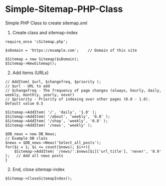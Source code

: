 # Simple-Sitemap-PHP-Class
Simple PHP Class to create sitemap.xml

1. Create class and sitemap-index

```
require_once 'cSitemap.php';

$sDomain = 'https://example.com';    // Domain of this site

$Sitemap = new Sitemap($sDomain);
$Sitemap->NewSitemap();

```

2. Add items (URLs)

```
// AddItem( $url, $changefreq, $priority );
// $url - URL to add
// $changefreq - The frequency of page changes (always, hourly, daily, weekly, monthly, yearly, never)
// $priority - Priority of indexing over other pages (0.0 - 1.0). Default value 0.5

$Sitemap->AddItem( '/', 'daily', '1.0' );
$Sitemap->AddItem( '/about', 'weekly', '0.8' );
$Sitemap->AddItem( '/shop', 'weekly', '0.8' );
$Sitemap->AddItem( '/news', 'weekly' );

$DB_news = new DB_News;                                                     // Example DB class
$news = $DB_news->News('Select_all_posts');     
for($i = 1; $i <= count($news); $i++){
    $Sitemap->AddItem( '/news/'.$news[$i]['url_title'], 'never', '0.9' );   // Add all news posts
}

```

2. End, close sitemap-index

```
$Sitemap->CloseSitemapIndex();

```
